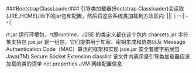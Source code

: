 ###BootstrapClassLoader###
引导类加载器(Bootstrap Classloader)会读取{JRE_HOME}/lib下的jar包和配置，然后将这些系统类加载到方法区内:
|||
|:--:|:--:|







rt.jar	        运行环境包，rt即runtime，J2SE 的类定义都在这个包内
charsets.jar	字符集支持包
jce.jar	        是一组包，它们提供用于加密、密钥生成和协商以及 Message Authentication Code（MAC）算法的框架和实现
jsse.jar	    安全套接字拓展包Java(TM) Secure Socket Extension
classlist	    该文件内表示是引导类加载器应该加载的类的清单
net.properties	JVM 网络配置信息
